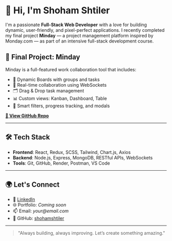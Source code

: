 # 👋 Hi, I'm Shoham Shtiler

I'm a passionate **Full-Stack Web Developer** with a love for building dynamic, user-friendly, and pixel-perfect applications. I recently completed my final project **Minday** — a project management platform inspired by Monday.com — as part of an intensive full-stack development course.

## 💼 Final Project: Minday
Minday is a full-featured work collaboration tool that includes:
- 🧩 Dynamic Boards with groups and tasks
- 💬 Real-time collaboration using WebSockets
- 🗂️ Drag & Drop task management
- 📊 Custom views: Kanban, Dashboard, Table
- 🧠 Smart filters, progress tracking, and modals

**[🔗 View GitHub Repo](https://github.com/shohamshtiler/minday)**

---

## 🛠️ Tech Stack

- **Frontend**: React, Redux, SCSS, Tailwind, Chart.js, Axios
- **Backend**: Node.js, Express, MongoDB, RESTful APIs, WebSockets
- **Tools**: Git, GitHub, Render, Postman, VS Code

---

## 🌍 Let's Connect

- 💼 [LinkedIn](https://www.linkedin.com/in/shohamshtiler)
- 🌐 Portfolio: _Coming soon_
- 📫 Email: _your@email.com_
- 🐙 GitHub: [shohamshtiler](https://github.com/shohamshtiler)

---

> "Always building, always improving. Let’s create something amazing."
